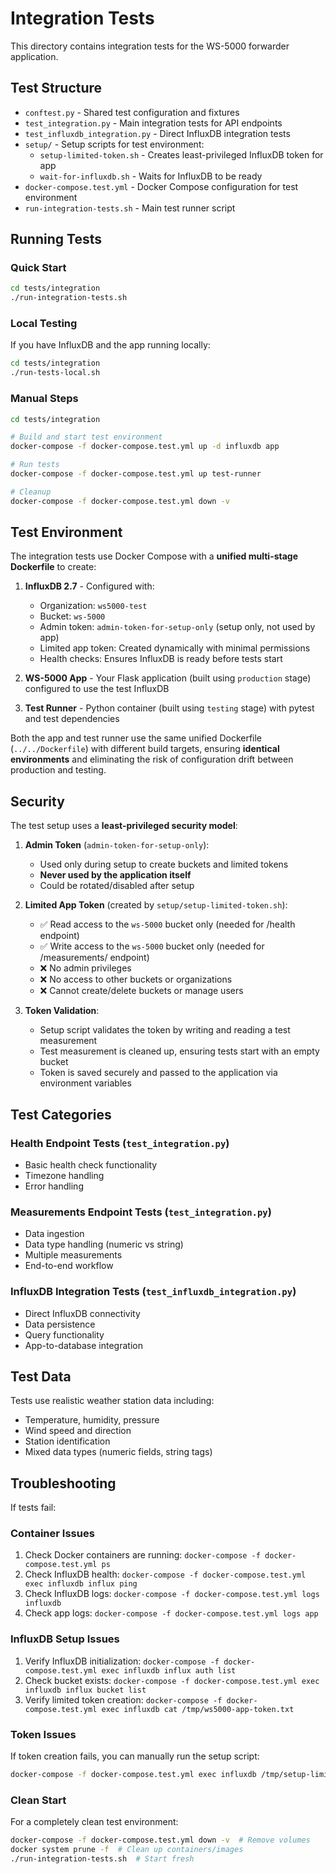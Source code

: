 # Integration Tests

This directory contains integration tests for the WS-5000 forwarder application.

## Test Structure

- `conftest.py` - Shared test configuration and fixtures
- `test_integration.py` - Main integration tests for API endpoints
- `test_influxdb_integration.py` - Direct InfluxDB integration tests
- `setup/` - Setup scripts for test environment:
  - `setup-limited-token.sh` - Creates least-privileged InfluxDB token for app
  - `wait-for-influxdb.sh` - Waits for InfluxDB to be ready
- `docker-compose.test.yml` - Docker Compose configuration for test environment
- `run-integration-tests.sh` - Main test runner script

## Running Tests

### Quick Start
```bash
cd tests/integration
./run-integration-tests.sh
```

### Local Testing
If you have InfluxDB and the app running locally:
```bash
cd tests/integration  
./run-tests-local.sh
```

### Manual Steps
```bash
cd tests/integration

# Build and start test environment
docker-compose -f docker-compose.test.yml up -d influxdb app

# Run tests
docker-compose -f docker-compose.test.yml up test-runner

# Cleanup
docker-compose -f docker-compose.test.yml down -v
```

## Test Environment

The integration tests use Docker Compose with a **unified multi-stage Dockerfile** to create:

1. **InfluxDB 2.7** - Configured with:
   - Organization: `ws5000-test`
   - Bucket: `ws-5000`
   - Admin token: `admin-token-for-setup-only` (setup only, not used by app)
   - Limited app token: Created dynamically with minimal permissions
   - Health checks: Ensures InfluxDB is ready before tests start

2. **WS-5000 App** - Your Flask application (built using `production` stage) configured to use the test InfluxDB

3. **Test Runner** - Python container (built using `testing` stage) with pytest and test dependencies

Both the app and test runner use the same unified Dockerfile (`../../Dockerfile`) with different build targets, ensuring **identical environments** and eliminating the risk of configuration drift between production and testing.

## Security

The test setup uses a **least-privileged security model**:

1. **Admin Token** (`admin-token-for-setup-only`):
   - Used only during setup to create buckets and limited tokens
   - **Never used by the application itself**
   - Could be rotated/disabled after setup

2. **Limited App Token** (created by `setup/setup-limited-token.sh`):
   - ✅ Read access to the `ws-5000` bucket only (needed for /health endpoint)
   - ✅ Write access to the `ws-5000` bucket only (needed for /measurements/ endpoint)
   - ❌ No admin privileges
   - ❌ No access to other buckets or organizations
   - ❌ Cannot create/delete buckets or manage users

3. **Token Validation**:
   - Setup script validates the token by writing and reading a test measurement
   - Test measurement is cleaned up, ensuring tests start with an empty bucket
   - Token is saved securely and passed to the application via environment variables

## Test Categories

### Health Endpoint Tests (`test_integration.py`)
- Basic health check functionality
- Timezone handling
- Error handling

### Measurements Endpoint Tests (`test_integration.py`)
- Data ingestion
- Data type handling (numeric vs string)
- Multiple measurements
- End-to-end workflow

### InfluxDB Integration Tests (`test_influxdb_integration.py`)
- Direct InfluxDB connectivity
- Data persistence
- Query functionality
- App-to-database integration

## Test Data

Tests use realistic weather station data including:
- Temperature, humidity, pressure
- Wind speed and direction
- Station identification
- Mixed data types (numeric fields, string tags)

## Troubleshooting

If tests fail:

### Container Issues
1. Check Docker containers are running: `docker-compose -f docker-compose.test.yml ps`
2. Check InfluxDB health: `docker-compose -f docker-compose.test.yml exec influxdb influx ping`
3. Check InfluxDB logs: `docker-compose -f docker-compose.test.yml logs influxdb`
4. Check app logs: `docker-compose -f docker-compose.test.yml logs app`

### InfluxDB Setup Issues
1. Verify InfluxDB initialization: `docker-compose -f docker-compose.test.yml exec influxdb influx auth list`
2. Check bucket exists: `docker-compose -f docker-compose.test.yml exec influxdb influx bucket list`
3. Verify limited token creation: `docker-compose -f docker-compose.test.yml exec influxdb cat /tmp/ws5000-app-token.txt`

### Token Issues
If token creation fails, you can manually run the setup script:
```bash
docker-compose -f docker-compose.test.yml exec influxdb /tmp/setup-limited-token.sh
```

### Clean Start
For a completely clean test environment:
```bash
docker-compose -f docker-compose.test.yml down -v  # Remove volumes
docker system prune -f  # Clean up containers/images
./run-integration-tests.sh  # Start fresh
```
